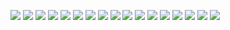 ![](/1-dars//images/1.jpg)
![](/1-dars//images/2.jpg)
![](/1-dars//images/3.jpg)
![](/1-dars//images/4.jpg)
![](/1-dars/images/5.jpg)
![](/1-dars//images/6.jpg)
![](/1-dars//images/7.jpg)
![](/1-dars//images/8.jpg)
![](/1-dars//images/9.jpg)
![](/1-dars//images/10.jpg)
![](/1-dars//images/11.jpg)
![](/1-dars//images/12.jpg)
![](/1-dars//images/13.jpg)
![](/1-dars//images/14.jpg)
![](/1-dars//images/15.jpg)
![](/1-dars//images/16.jpg)
![](/1-dars//images/17.jpg)
